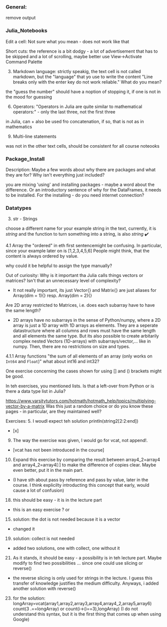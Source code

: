 ### General:
remove output

### Julia_Notebooks
Edit a cell: Not sure what you mean - does not work like that

Short cuts: the reference is a bit dodgy - a lot of advertisement that has to be skipped and a lot of scrolling, maybe better use View->Activate Command Palette 

3. Markdown language:
strictly speakig, the text cell is not called markdown, but the "language" that yo use to write the content
"Line breaks only with the enter key do not work reliable." What do you mean?

the "guess the number" should have a noption of stopping it, if one is not in the mood for guessing

6. Operators:
"Operators in Julia are quite similar to mathematical operators:" - only the last three, not the first three

in Julia, can + also be used fro concatenation, if so, that is not as in mathematics

9. Multi-line statements
<p style='text-align: justify;'> was not in the other text cells, should be consistent for all course noteooks


### Package_Install
Description: Maybe a few words about why there are packages and what they are for? Why isn't everything just included?

you are mixing 'using' and installing packages - maybe a word about the difference. Or an introductory sentence of why for the DataFrames, it needs to be installed.
For the installing - do you need internet connection?

### Datatypes
3. str - Strings

choose a different name for your example string in the text, currently, it is *string* and the function to turn something into a string, is also *string*   :heavy_check_mark:

4.1 Array
the "ordered" in eth first sentencemight be confusing. In particular, since your example later on is [1,2,3,4,5,6] People might think, that the content is always ordered by value.

why could it be helpful to assign the type manually?

Out of curiosity: Why is it important tha Julia calls things vectors or matrices? Isn't that an unnecessary level of complexity?

- It not really important, its just Vector{} and Matrix{} are just aliases for Array(dim = 1){} resp. Array(dim = 2){} 


Are 2D array restricted to Matrices, i.e. does each subarray have to have the same length?

- 2D arrays have no subarrays in the sense of Python/numpy, where a 2D array is just a 1D array with 1D arrays as elements. They are a seperate datastructure where all columns and rows must have the same length and all elements the same type.  But its also possible to create arbitarily complex nested Vectors (1D-arrays) with subarrays/vector,... like in numpy. Then, there are no restrictions on size and types.   




4.1.1 Array functions
"the sum of all elements of an array (only works on `Int64` and `Float`)" what about int16 and int32?

One exercise concerning the cases shown for using [] and () brackets might be good.

In teh exercises, you mentioned lists. Is that a left-over from Python or is there a data type list in Julia?

https://www.varsitytutors.com/hotmath/hotmath_help/topics/multiplying-vector-by-a-matrix
Was this just a random choice or do you know these pages - in particular, are they maintained well?

Exercises:
5. I woudl expect teh solution println(string2[2:2:end]) 
-   [x]
9. The way the exercise was given, I would go for vcat, not append!. 
-   [vcat has not been introduced in the course]
10. Expand this exercise by comparing the result between array4_2=array4 and array4_2=array4[:] to make the difference of copies clear. Maybe even better, put it in the main part.
-  (I have sth about pass by reference and pass by value, later in the course. I think explicilty introducting this concept that early, would cause a lot of confusion)
18. this should be easy - it is in the lecture part
-  this is an easy exercise ? or 
15. solution: the dot is not needed because it is a vector
- changed it
19. solution: collect is not needed
- added two solutions, one with collect, one without it
21. As it stands, it should be easy - a possibility is in teh lecture part. Maybe modify to find two possibilities ... since one could use slicing or reverse()
- the reverse slicing is only used for strings in the lecture. I guess this transfer of knowledge justifies the medium difficulty. Anyways, i added another solution with reverse()
23. for the solution: 
longArray=vcat(array1,array2,array3,array4,array4_2,array5,array6)
count(3 .==longArray)
or 
count(i->(i==3),longArray) (I do not understand this syntax, but it is the first thing that comes up when using Google)